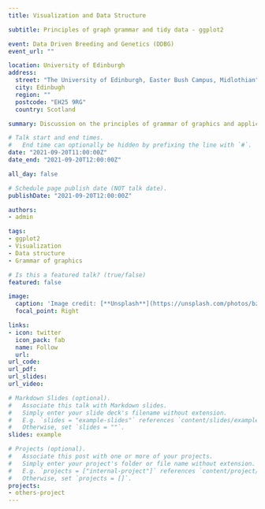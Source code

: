 ```yaml
---
title: Visualization and Data Structure

subtitle: Principles of graph grammar and tidy data - ggplot2

event: Data Driven Breeding and Genetics (DDBG)
event_url: ""

location: University of Edinburgh
address:
  street: "The University of Edinburgh, Easter Bush Campus, Midlothian"
  city: Edinbugh
  region: ""
  postcode: "EH25 9RG"
  country: Scotland

summary: Discussion on the principles of grammar of graphics and application using the ggplot2 package

# Talk start and end times.
#   End time can optionally be hidden by prefixing the line with `#`.
date: "2021-09-20T11:00:00Z"
date_end: "2021-09-20T12:00:00Z"

all_day: false

# Schedule page publish date (NOT talk date).
publishDate: "2021-09-20T12:00:00Z"

authors: 
- admin

tags:
- ggplot2
- Visualization
- Data structure
- Grammar of graphics

# Is this a featured talk? (true/false)
featured: false

image:
  caption: 'Image credit: [**Unsplash**](https://unsplash.com/photos/bzdhc5b3Bxs)'
  focal_point: Right

links:
- icon: twitter
  icon_pack: fab
  name: Follow
  url:
url_code: 
url_pdf: 
url_slides: 
url_video: 

# Markdown Slides (optional).
#   Associate this talk with Markdown slides.
#   Simply enter your slide deck's filename without extension.
#   E.g. `slides = "example-slides"` references `content/slides/example-slides.md`.
#   Otherwise, set `slides = ""`.
slides: example

# Projects (optional).
#   Associate this post with one or more of your projects.
#   Simply enter your project's folder or file name without extension.
#   E.g. `projects = ["internal-project"]` references `content/project/deep-learning/index.md`.
#   Otherwise, set `projects = []`.
projects:
- others-project
---
```

